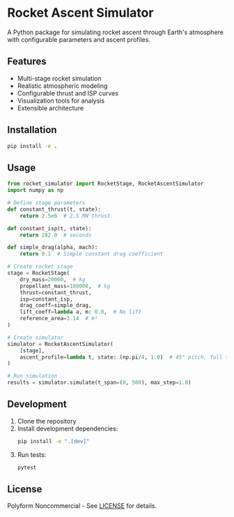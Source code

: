 # Rocket Ascent Simulator

A Python package for simulating rocket ascent through Earth's atmosphere with configurable parameters and ascent profiles.

## Features

- Multi-stage rocket simulation
- Realistic atmospheric modeling
- Configurable thrust and ISP curves
- Visualization tools for analysis
- Extensible architecture

## Installation

```bash
pip install -e .
```

## Usage

```python
from rocket_simulator import RocketStage, RocketAscentSimulator
import numpy as np

# Define stage parameters
def constant_thrust(t, state):
    return 2.5e6  # 2.5 MN thrust

def constant_isp(t, state):
    return 282.0  # seconds

def simple_drag(alpha, mach):
    return 0.1  # Simple constant drag coefficient

# Create rocket stage
stage = RocketStage(
    dry_mass=20000,  # kg
    propellant_mass=180000,  # kg
    thrust=constant_thrust,
    isp=constant_isp,
    drag_coeff=simple_drag,
    lift_coeff=lambda a, m: 0.0,  # No lift
    reference_area=3.14  # m²
)

# Create simulator
simulator = RocketAscentSimulator(
    [stage],
    ascent_profile=lambda t, state: (np.pi/4, 1.0)  # 45° pitch, full throttle
)

# Run simulation
results = simulator.simulate(t_span=(0, 500), max_step=1.0)
```

## Development

1. Clone the repository
2. Install development dependencies:
   ```bash
   pip install -e ".[dev]"
   ```
3. Run tests:
   ```bash
   pytest
   ```

## License

Polyform Noncommercial - See [LICENSE](LICENSE) for details.
